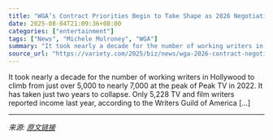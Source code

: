 ```yaml
---
title: "WGA’s Contract Priorities Begin to Take Shape as 2026 Negotiations Loom"
date: 2025-08-04T21:09:36+08:00
categories: ["entertainment"]
tags: ["News", "Michele Mulroney", "WGA"]
summary: "It took nearly a decade for the number of working writers in Hollywood to climb from just over 5,000 to nearly 7,000 at the peak of Peak TV in 2022. It has taken just two years to collapse. Only 5,228"
source_url: "https://variety.com/2025/biz/news/wga-2026-contract-negotiations-health-plan-youtube-1236477038/"
---
```


It took nearly a decade for the number of working writers in Hollywood to climb from just over 5,000 to nearly 7,000 at the peak of Peak TV in 2022. It has taken just two years to collapse. Only 5,228 TV and film writers reported income last year, according to the Writers Guild of America [&#8230;]

---

*来源: [原文链接](https://variety.com/2025/biz/news/wga-2026-contract-negotiations-health-plan-youtube-1236477038/)*
